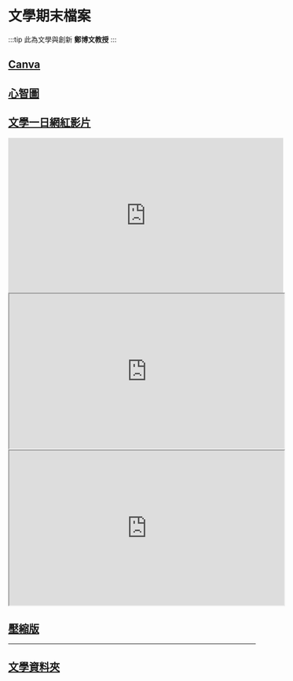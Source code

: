文學期末檔案
===
:::tip
此為文學與創新 **鄭博文教授**
:::
## [Canva](https://brid.gq/wcf)

## [心智圖](https://brid.gq/w-final-pic)

## [文學一日網紅影片](https://youtu.be/vFX139DG458)
<iframe width="560" height="315" src="https://www.youtube.com/embed/vFX139DG458" title="YouTube video player" frameborder="0" allow="accelerometer; autoplay; clipboard-write; encrypted-media; gyroscope; picture-in-picture" allowfullscreen></iframe>  



<iframe width="560" height="315" loading="lazy" src="https:&#x2F;&#x2F;www.canva.com&#x2F;design&#x2F;DAFVwrNYjL8&#x2F;view?embed" allowfullscreen="allowfullscreen" allow="fullscreen">
</iframe>


<iframe width="560" height="315" loading="lazy" 
    src="https:&#x2F;&#x2F;www.canva.com&#x2F;design&#x2F;DAFVwrNYjL8&#x2F;view?embed" allowfullscreen="allowfullscreen" allow="fullscreen">
</iframe>





## [壓縮版](https://drive.brid.cf/1.5%20%E6%96%87%E5%AD%B8%E8%88%87%E5%89%B5%E6%96%B0%20-%20%E5%89%B5%E6%84%8F%E6%80%9D%E8%80%83/Week%207.1%20%E6%A0%A1%E5%A4%96%E5%8F%83%E8%A8%AA+%20%E4%B8%80%E6%97%A5%E7%B6%B2%E7%B4%85%E6%88%90%E5%93%81/%E5%BD%B1%E7%89%87/output4.mp4)

----

## [文學資料夾](https://drive.brid.cf/1.5%20%E6%96%87%E5%AD%B8%E8%88%87%E5%89%B5%E6%96%B0%20-%20%E5%89%B5%E6%84%8F%E6%80%9D%E8%80%83)
